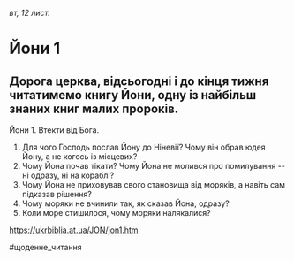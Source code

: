 
_вт, 12 лист._

# Йони 1

## Дорога церква, відсьогодні і до кінця тижня читатимемо книгу Йони, одну із найбільш знаних книг малих пророків.
Йони 1.
Втекти від Бога.
1. Для чого Господь послав Йону до Ніневії? Чому він обрав юдея Йону, а не когось із місцевих?
2. Чому Йона почав тікати? Чому Йона не молився про помилування -- ні одразу, ні на кораблі?
3. Чому Йона не приховував свого становища від моряків, а навіть сам підказав рішення?
4. Чому моряки не вчинили так, як сказав Йона, одразу?
5. Коли море стишилося, чому моряки налякалися?

https://ukrbiblia.at.ua/JON/jon1.htm 

#щоденне_читання
